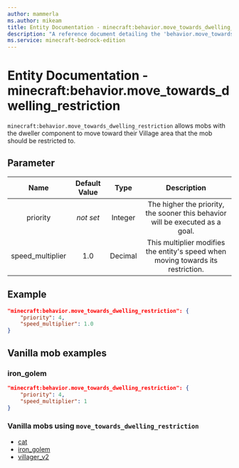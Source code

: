 ```yaml
---
author: mammerla
ms.author: mikeam
title: Entity Documentation - minecraft:behavior.move_towards_dwelling_restriction
description: "A reference document detailing the 'behavior.move_towards_dwelling_restriction' entity goal"
ms.service: minecraft-bedrock-edition
---
```


# Entity Documentation - minecraft:behavior.move_towards_dwelling_restriction

`minecraft:behavior.move_towards_dwelling_restriction` allows mobs with the dweller component to move toward their Village area that the mob should be restricted to.

## Parameter

| Name| Default Value| Type| Description |
|:-----------:|:-----------:|:-----------:|:-----------:|
| priority|*not set*|Integer|The higher the priority, the sooner this behavior will be executed as a goal.|
| speed_multiplier| 1.0| Decimal| This multiplier modifies the entity's speed when moving towards its restriction. |

## Example

```json
"minecraft:behavior.move_towards_dwelling_restriction": {
    "priority": 4,
    "speed_multiplier": 1.0
}

```

## Vanilla mob examples

### iron_golem

```json
"minecraft:behavior.move_towards_dwelling_restriction": {
    "priority": 4,
    "speed_multiplier": 1
}
```

### Vanilla mobs using `move_towards_dwelling_restriction`

- [cat](../../../../Source/VanillaBehaviorPack_Snippets/entities/cat.md)
- [iron_golem](../../../../Source/VanillaBehaviorPack_Snippets/entities/iron_golem.md)
- [villager_v2](../../../../source/vanillabehaviorpack_snippets/entities/villager_v2.md)
